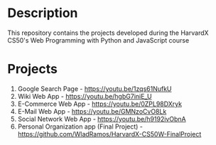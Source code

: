 # Description
This repository contains the projects developed during the HarvardX CS50's Web Programming with Python and JavaScript course

# Projects

1. Google Search Page - https://youtu.be/1zqs61NufkU
2. Wiki Web App - https://youtu.be/hgbG7iniE_U
3. E-Commerce Web App - https://youtu.be/0ZPL98DXryk
4. E-Mail Web App - https://youtu.be/GMNzoCvO8Lk
5. Social Network Web App - https://youtu.be/h9192ivObnA
6. Personal Organization app (Final Project) - https://github.com/WladRamos/HarvardX-CS50W-FinalProject
